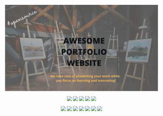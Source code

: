 ![Awesome Portfolio Website](./readme_assets/banner_apw.png)

<div align="center">

<a href="https://github.com/anirudhsingh/awesome-portfolio-websites"><img src="https://badges.frapsoft.com/os/v1/open-source.svg?v=103"></a>
<a href="https://github.com/anirudhsingh/awesome-portfolio-websites"><img src="https://img.shields.io/badge/Built%20by-developers%20%3C%2F%3E-0059b3"></a>
<a href="https://github.com/anirudhsingh/awesome-portfolio-websites"><img src="https://img.shields.io/static/v1.svg?label=Contributions&message=Welcome&color=yellow"></a>
<a href="https://github.com/anirudhsingh/"><img src="https://img.shields.io/badge/Maintained%3F-yes-brightgreen.svg?v=103"></a>
<a href="https://github.com/anirudhsingh/awesome-portfolio-websites/blob/master/LICENSE"><img src="https://img.shields.io/badge/license-MIT-blue.svg?v=103"></a>

<a href="https://github.com/anirudhsingh/awesome-portfolio-websites/graphs/contributors"><img src="https://img.shields.io/github/contributors/anirudhsingh/awesome-portfolio-websites?color=brightgreen"></a>
<a href="https://github.com/anirudhsingh/awesome-portfolio-websites/stargazers"><img src="https://img.shields.io/github/stars/anirudhsingh/awesome-portfolio-websites?color=0059b3"></a>
<a href="https://github.com/anirudhsingh/awesome-portfolio-websites/network/members"><img src="https://img.shields.io/github/forks/anirudhsingh/awesome-portfolio-websites?color=yellow"></a>
<a href="https://github.com/anirudhsingh/awesome-portfolio-websites/issues"><img src="https://img.shields.io/github/issues/anirudhsingh/awesome-portfolio-websites?color=0059b3"></a>
<a href="https://github.com/anirudhsingh/awesome-portfolio-websites/issues?q=is%3Aissue+is%3Aclosed"><img src="https://img.shields.io/github/issues-closed-raw/anirudhsingh/awesome-portfolio-websites?color=yellow"></a>
<a href="https://github.com/anirudhsingh/awesome-portfolio-websites/pulls"><img src="https://img.shields.io/github/issues-pr/anirudhsingh/awesome-portfolio-websites?color=brightgreen"></a>
<a href="https://github.com/anirudhsingh/awesome-portfolio-websites/pulls?q=is%3Apr+is%3Aclosed"><img src="https://img.shields.io/github/issues-pr-closed-raw/anirudhsingh/awesome-portfolio-websites?color=0059b3"></a>

</div>



